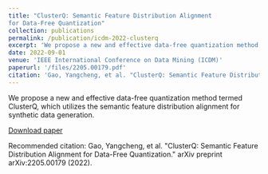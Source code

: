 ```yaml
---
title: "ClusterQ: Semantic Feature Distribution Alignment
for Data-Free Quantization"
collection: publications
permalink: /publication/icdm-2022-clusterq
excerpt: 'We propose a new and effective data-free quantization method termed ClusterQ, which utilizes the semantic feature distribution alignment for synthetic data generation.'
date: 2022-09-01
venue: 'IEEE International Conference on Data Mining (ICDM)'
paperurl: '/files/2205.00179.pdf'
citation: 'Gao, Yangcheng, et al. "ClusterQ: Semantic Feature Distribution Alignment for Data-Free Quantization." arXiv preprint arXiv:2205.00179 (2022).'
---
```

We propose a new and effective data-free quantization method termed ClusterQ, which utilizes the semantic feature distribution alignment for synthetic data generation.

[Download paper](/files/2205.00179.pdf)

Recommended citation: Gao, Yangcheng, et al. "ClusterQ: Semantic Feature Distribution Alignment for Data-Free Quantization." arXiv preprint arXiv:2205.00179 (2022).